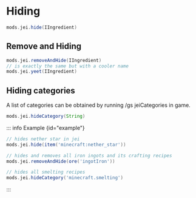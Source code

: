 
# Hiding

```groovy
mods.jei.hide(IIngredient)
```

## Remove and Hiding

```groovy
mods.jei.removeAndHide(IIngredient)
// is exactly the same but with a cooler name
mods.jei.yeet(IIngredient)
```

## Hiding categories

A list of categories can be obtained by running /gs jeiCategories in game.

```groovy
mods.jei.hideCategory(String)
```

::: info Example {id="example"}

```groovy
// hides nether star in jei
mods.jei.hide(item('minecraft:nether_star'))

// hides and removes all iron ingots and its crafting recipes
mods.jei.removeAndHide(ore('ingotIron'))

// hides all smelting recipes
mods.jei.hideCategory('minecraft.smelting')
```

:::
